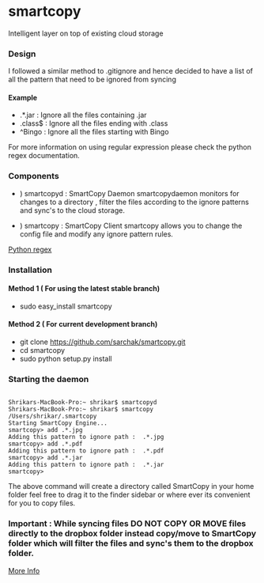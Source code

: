 smartcopy
=========

Intelligent layer on top of existing cloud storage

### Design

I followed a similar method to .gitignore and hence decided to have a list of all the pattern that need to be ignored from syncing

#### Example

   * .*.jar  : Ignore all the files containing .jar
   * .class$ : Ignore all the files ending with .class
   * ^Bingo  : Ignore all the files starting with Bingo

For more information on using regular expression please check the python regex documentation.

### Components

   * ) smartcopyd : SmartCopy Daemon
smartcopydaemon monitors for changes to a directory , filter the files according to the ignore patterns and sync's to the cloud storage.

   * ) smartcopy : SmartCopy Client
smartcopy allows you to change the config file and modify any ignore pattern rules.

[Python regex](http://docs.python.org/2/library/re.html)


### Installation

#### Method 1 ( For using the latest stable branch)

   * sudo easy_install smartcopy

#### Method 2 ( For current development branch)
   * git clone https://github.com/sarchak/smartcopy.git
   * cd smartcopy
   * sudo python setup.py install 

### Starting the daemon

<pre><code>
Shrikars-MacBook-Pro:~ shrikar$ smartcopyd
Shrikars-MacBook-Pro:~ shrikar$ smartcopy
/Users/shrikar/.smartcopy
Starting SmartCopy Engine...
smartcopy> add .*.jpg
Adding this pattern to ignore path :  .*.jpg
smartcopy> add .*.pdf
Adding this pattern to ignore path :  .*.pdf
smartcopy> add .*.jar
Adding this pattern to ignore path :  .*.jar
smartcopy>
</code></pre>

  
The above command will create a directory called SmartCopy in your home folder feel free to drag it to the finder sidebar or where ever its convenient for you to copy files.

### Important : While syncing files DO NOT COPY OR MOVE files directly to the dropbox folder instead copy/move to SmartCopy folder which will filter the files and sync's them to the dropbox folder.

[More Info](http://shrikar.com/blog/2014/02/21/smartcopy-intelligent-layer-on-top-of-existing-cloud-storage/)

